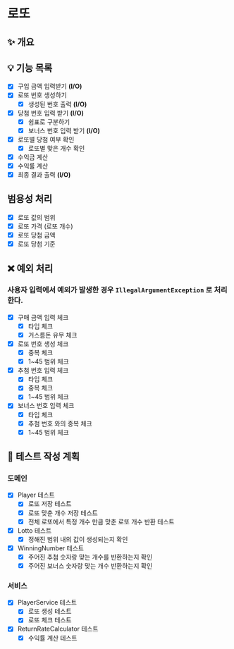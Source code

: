 # 로또

## ✨ 개요


## 💡 기능 목록
- [x] 구입 금액 입력받기 **(I/O)**
- [x] 로또 번호 생성하기
  - [x] 생성된 번호 출력 **(I/O)**
- [x] 당첨 번호 입력 받기 **(I/O)**
  - [x] 쉼표로 구분하기
  - [x] 보너스 번호 입력 받기 **(I/O)**
- [x] 로또별 당첨 여부 확인
  - [x] 로또별 맞은 개수 확인
- [x] 수익금 계산
- [x] 수익률 계산
- [x] 최종 결과 출력 **(I/O)**

## 범용성 처리
- [x] 로또 값의 범위
- [x] 로또 가격 (로또 개수)
- [x] 로또 당첨 금액
- [x] 로또 당첨 기준

## ❌ 예외 처리
### 사용자 입력에서 예외가 발생한 경우 `IllegalArgumentException` 로 처리한다.
- [x] 구매 금액 입력 체크
  - [x] 타입 체크
  - [x] 거스름돈 유무 체크
- [x] 로또 번호 생성 체크
  - [x] 중복 체크
  - [x] 1~45 범위 체크
- [x] 추첨 번호 입력 체크
  - [x] 타입 체크
  - [x] 중복 체크
  - [x] 1~45 범위 체크
- [x] 보너스 번호 입력 체크
  - [x] 타입 체크
  - [x] 추첨 번호 와의 중복 체크
  - [x] 1~45 범위 체크

## 📜 테스트 작성 계획
### 도메인
- [x] Player 테스트
  - [x] 로또 저장 테스트
  - [x] 로또 맞춘 개수 저장 테스트
  - [x] 전체 로또에서 특정 개수 만큼 맞춘 로또 개수 반환 테스트
- [x] Lotto 테스트
  - [x] 정해진 범위 내의 값이 생성되는지 확인
- [x] WinningNumber 테스트
  - [x] 주어진 추첨 숫자랑 맞는 개수를 반환하는지 확인
  - [x] 주어진 보너스 숫자랑 맞는 개수 반환하는지 확인
### 서비스
- [x] PlayerService 테스트
  - [x] 로또 생성 테스트
  - [x] 로또 체크 테스트
- [x] ReturnRateCalculator 테스트
  - [x] 수익률 계산 테스트
